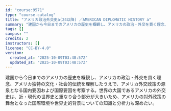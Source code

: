 ```yaml
---
id: "course:9571"
type: "course-catalog"
title: "アメリカ政治外交史a(24以降) ／AMERICAN DIPLOMATIC HISTORY a"
summary: "建国から今日までのアメリカの歴史を概観し、アメリカの政治・外交を貫く理念、アメリカ独特の文化・社会的伝統を理解したうえで、アメリカ外交政策の源泉となる国内要因および国際要因を考察する。世界の大国であるアメリカの外交史は、近・現代の世界史と重…"
tags: []
campus: ""
credits: 2
instructors: []
license: "CC-BY-4.0"
version:
  created_at: "2025-10-09T03:48:57Z"
  updated_at: "2025-10-09T03:48:57Z"
---
```

建国から今日までのアメリカの歴史を概観し、アメリカの政治・外交を貫く理念、アメリカ独特の文化・社会的伝統を理解したうえで、アメリカ外交政策の源泉となる国内要因および国際要因を考察する。世界の大国であるアメリカの外交史は、近・現代の世界史と重なり合う部分が大きいため、アメリカの対外政策の舞台となった国際環境や世界史的背景についての知識と分析力も深めたい。
